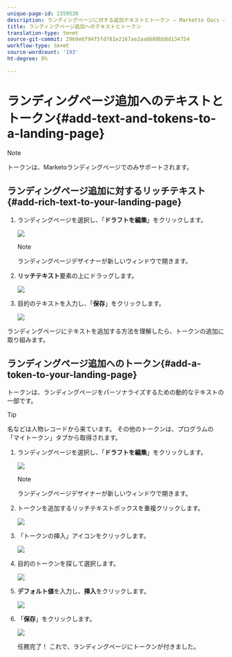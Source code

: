 ```yaml
---
unique-page-id: 2359530
description: ランディングページに対する追加テキストとトークン — Marketto Docs — 製品ドキュメント
title: ランディングページ追加へのテキストとトークン
translation-type: tm+mt
source-git-commit: 2969e6f94f5fd781e2167ae2aa8680bb8d134754
workflow-type: tm+mt
source-wordcount: '193'
ht-degree: 0%

---
```



# ランディングページ追加へのテキストとトークン{#add-text-and-tokens-to-a-landing-page}

>[!NOTE]
>
>トークンは、Marketoランディングページでのみサポートされます。

## ランディングページ追加に対するリッチテキスト{#add-rich-text-to-your-landing-page}

1. ランディングページを選択し、「**ドラフトを編集**」をクリックします。

   ![](assets/image2014-9-16-14-3a30-3a29.png)

   >[!NOTE]
   >
   >ランディングページデザイナーが新しいウィンドウで開きます。

1. **リッチテキスト**&#x200B;要素の上にドラッグします。

   ![](assets/image2015-5-21-12-3a28-3a49.png)

1. 目的のテキストを入力し、「**保存**」をクリックします。

   ![](assets/image2015-7-8-17-3a0-3a49.png)

ランディングページにテキストを追加する方法を理解したら、トークンの追加に取り組みます。

## ランディングページ追加へのトークン{#add-a-token-to-your-landing-page}

トークンは、ランディングページをパーソナライズするための動的なテキストの一部です。

>[!TIP]
>
>名などは人物レコードから来ています。 その他のトークンは、プログラムの「マイトークン」タブから取得されます。

1. ランディングページを選択し、「**ドラフトを編集**」をクリックします。

   ![](assets/image2014-9-16-14-3a30-3a54.png)

   >[!NOTE]
   >
   >ランディングページデザイナーが新しいウィンドウで開きます。

1. トークンを追加するリッチテキストボックスを重複クリックします。

   ![](assets/image2015-5-21-12-3a30-3a5.png)

1. 「トークンの挿入」アイコンをクリックします。

   ![](assets/image2015-7-8-17-3a21-3a53.png)

1. 目的のトークンを探して選択します。

   ![](assets/image2014-9-16-14-3a31-3a20.png)

1. **デフォルト値**&#x200B;を入力し、**挿入**&#x200B;をクリックします。

   ![](assets/image2014-9-16-14-3a31-3a29.png)

1. 「**保存**」をクリックします。

   ![](assets/image2015-7-8-17-3a25-3a22.png)

   任務完了！ これで、ランディングページにトークンが付きました。
